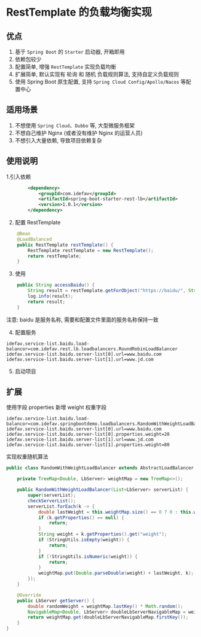 # RestTemplate 的负载均衡实现
## 优点
1. 基于 `Spring Boot` 的 `Starter` 启动器, 开箱即用
2. 依赖包较少
3. 配置简单, 增强 `RestTemplate` 实现负载均衡
4. 扩展简单, 默认实现有 轮询 和 随机 负载规则算法, 支持自定义负载规则
5. 使用 Spring Boot 原生配置, 支持 `Spring Cloud Config/Apollo/Nacos` 等配置中心
## 适用场景
1. 不想使用 `Spring Cloud`、`Dubbo` 等, 大型微服务框架
2. 不想自己维护 Nginx (或者没有维护 Nginx 的运营人员)
3. 不想引入大量依赖, 导致项目依赖复杂
## 使用说明
1.引入依赖
```xml
        <dependency>
            <groupId>com.idefav</groupId>
            <artifactId>spring-boot-starter-rest-lb</artifactId>
            <version>1.0.1</version>
        </dependency>
```
2. 配置 RestTemplate
```java
    @Bean
    @LoadBalanced
    public RestTemplate restTemplate() {
        RestTemplate restTemplate = new RestTemplate();
        return restTemplate;
    }
```
3. 使用
```java
    public String accessBaidu() {
        String result = restTemplate.getForObject("https://baidu/", String.class);
        log.info(result);
        return result;
    }
```
注意: baidu 是服务名称, 需要和配置文件里面的服务名称保持一致

4. 配置服务
```properties
idefav.service-list.baidu.load-balancor=com.idefav.rest.lb.loadbalancers.RoundRobinLoadBalancer
idefav.service-list.baidu.server-list[0].url=www.baidu.com
idefav.service-list.baidu.server-list[1].url=www.jd.com
```
5. 启动项目

## 扩展
使用字段 properties 新增 weight 权重字段
```properties
idefav.service-list.baidu.load-balancor=com.idefav.springbootdemo.loadbalancers.RandomWithWeightLoadBalancer
idefav.service-list.baidu.server-list[0].url=www.baidu.com
idefav.service-list.baidu.server-list[0].properties.weight=20
idefav.service-list.baidu.server-list[1].url=www.jd.com
idefav.service-list.baidu.server-list[1].properties.weight=80
```
实现权重随机算法
```java
public class RandomWithWeightLoadBalancer extends AbstractLoadBalancer {

    private TreeMap<Double, LbServer> weightMap = new TreeMap<>();

    public RandomWithWeightLoadBalancer(List<LbServer> serverList) {
        super(serverList);
        checkServerList();
        serverList.forEach(k -> {
            double lastWeight = this.weightMap.size() == 0 ? 0 : this.weightMap.lastKey();
            if (k.getProperties() == null) {
                return;
            }
            String weight = k.getProperties().get("weight");
            if (StringUtils.isEmpty(weight)) {
                return;
            }
            if (!StringUtils.isNumeric(weight)) {
                return;
            }
            weightMap.put(Double.parseDouble(weight) + lastWeight, k);
        });
    }

    @Override
    public LbServer getServer() {
        double randomWeight = weightMap.lastKey() * Math.random();
        NavigableMap<Double, LbServer> doubleLbServerNavigableMap = weightMap.tailMap(randomWeight, false);
        return weightMap.get(doubleLbServerNavigableMap.firstKey());
    }
}
```

